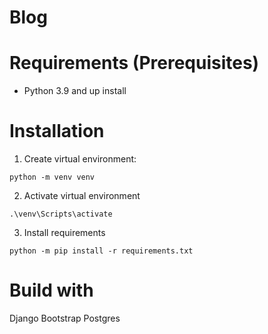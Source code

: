 # Blog

# Requirements (Prerequisites)

* Python 3.9 and up install

# Installation 

1. Create virtual environment:

```
python -m venv venv
```

2. Activate virtual environment
```
.\venv\Scripts\activate
```

3. Install requirements

```
python -m pip install -r requirements.txt
```

# Build with
Django
Bootstrap
Postgres

